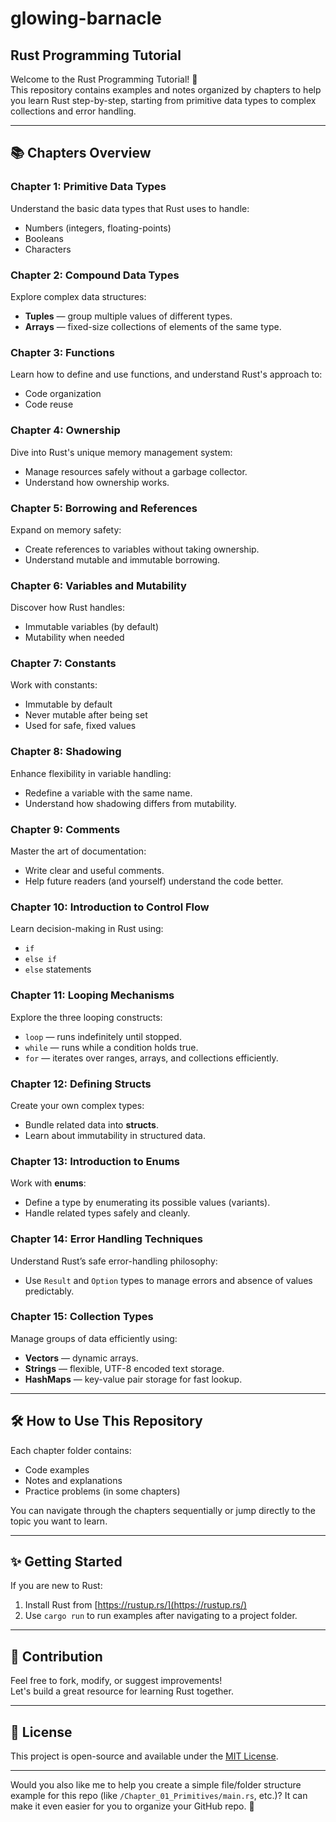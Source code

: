 # glowing-barnacle

## Rust Programming Tutorial

Welcome to the Rust Programming Tutorial! 🚀  
This repository contains examples and notes organized by chapters to help you learn Rust step-by-step, starting from primitive data types to complex collections and error handling.

---

## 📚 Chapters Overview

### Chapter 1: Primitive Data Types
Understand the basic data types that Rust uses to handle:
- Numbers (integers, floating-points)
- Booleans
- Characters

### Chapter 2: Compound Data Types
Explore complex data structures:
- **Tuples** — group multiple values of different types.
- **Arrays** — fixed-size collections of elements of the same type.

### Chapter 3: Functions
Learn how to define and use functions, and understand Rust's approach to:
- Code organization
- Code reuse

### Chapter 4: Ownership
Dive into Rust's unique memory management system:
- Manage resources safely without a garbage collector.
- Understand how ownership works.

### Chapter 5: Borrowing and References
Expand on memory safety:
- Create references to variables without taking ownership.
- Understand mutable and immutable borrowing.

### Chapter 6: Variables and Mutability
Discover how Rust handles:
- Immutable variables (by default)
- Mutability when needed

### Chapter 7: Constants
Work with constants:
- Immutable by default
- Never mutable after being set
- Used for safe, fixed values

### Chapter 8: Shadowing
Enhance flexibility in variable handling:
- Redefine a variable with the same name.
- Understand how shadowing differs from mutability.

### Chapter 9: Comments
Master the art of documentation:
- Write clear and useful comments.
- Help future readers (and yourself) understand the code better.

### Chapter 10: Introduction to Control Flow
Learn decision-making in Rust using:
- `if`
- `else if`
- `else` statements

### Chapter 11: Looping Mechanisms
Explore the three looping constructs:
- `loop` — runs indefinitely until stopped.
- `while` — runs while a condition holds true.
- `for` — iterates over ranges, arrays, and collections efficiently.

### Chapter 12: Defining Structs
Create your own complex types:
- Bundle related data into **structs**.
- Learn about immutability in structured data.

### Chapter 13: Introduction to Enums
Work with **enums**:
- Define a type by enumerating its possible values (variants).
- Handle related types safely and cleanly.

### Chapter 14: Error Handling Techniques
Understand Rust’s safe error-handling philosophy:
- Use `Result` and `Option` types to manage errors and absence of values predictably.

### Chapter 15: Collection Types
Manage groups of data efficiently using:
- **Vectors** — dynamic arrays.
- **Strings** — flexible, UTF-8 encoded text storage.
- **HashMaps** — key-value pair storage for fast lookup.

---

## 🛠 How to Use This Repository

Each chapter folder contains:
- Code examples
- Notes and explanations
- Practice problems (in some chapters)

You can navigate through the chapters sequentially or jump directly to the topic you want to learn.

---

## ✨ Getting Started

If you are new to Rust:
1. Install Rust from [https://rustup.rs/](https://rustup.rs/)
2. Use `cargo run` to run examples after navigating to a project folder.

---

## 📢 Contribution

Feel free to fork, modify, or suggest improvements!  
Let's build a great resource for learning Rust together.

---

## 📄 License

This project is open-source and available under the [MIT License](LICENSE).

---

Would you also like me to help you create a simple file/folder structure example for this repo (like `/Chapter_01_Primitives/main.rs`, etc.)? It can make it even easier for you to organize your GitHub repo. 🚀